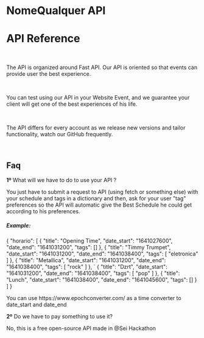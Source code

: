 # NomeQualquer API



<h1><b>API Reference</b></h1>
    <br>
    <p>The API is organized around Fast API. Our API is oriented so that events can provide user the best experience.</p>
    <br>
    <p>You can test using our API in your Website Event, and we guarantee your client will get one of the best experiences of his life.</p>
    <br>
    <p> The API differs for every account as we release new versions and tailor functionality, watch our GitHub frequently. </p>
    <br>

<h2><b>Faq</b></h2>
 <p><b>1º</b> What will we have to do to use your API ?</p>
 <p> You just have to submit a request to API (using fetch or something else) with your schedule and tags in a dictionary and then, ask for your user "tag" preferences so the API will automatic give the Best Schedule he could get according to his preferences.
<br>
<h5>Example:</h5>
 <p>
 {
  "horario": [
    {
      "title": "Opening Time",
      "date_start": "1641027600",
      "date_end": "1641031200",
      "tags": []
    },
    {
      "title": "Timmy Trumpet",
      "date_start": "1641031200",
      "date_end": "1641038400",
      "tags": [
        "eletronica"
       ]
    },
    {
      "title": "Metallica",
      "date_start": "1641031200",
      "date_end": "1641038400",
      "tags": [
        "rock"
      ]
    },
`   {
      "title": "Dzrt",
      "date_start": "1641031200",
      "date_end": "1641038400",
      "tags": [
        "pop"
      ]
    },
    {
      "title": "Lunch",
      "date_start": "1641038400",
      "date_end": "1641045600",
      "tags": []
    }
      ]
        }
<p> You can use https://www.epochconverter.com/ as a time converter to date_start and date_end </p>

<p><b>2º</b> Do we have to pay something to use it? </p>
<p> No, this is a free open-source API made in @Sei Hackathon </p>
